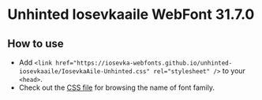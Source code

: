 # Unhinted Iosevkaaile WebFont 31.7.0

## How to use

- Add `<link href="https://iosevka-webfonts.github.io/unhinted-iosevkaaile/IosevkaAile-Unhinted.css" rel="stylesheet" />` to your `<head>`.
- Check out the [CSS file](./IosevkaAile-Unhinted.css) for browsing the name of font family.
